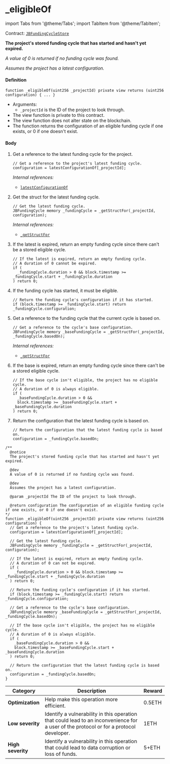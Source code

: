 # _eligibleOf

import Tabs from '@theme/Tabs';
import TabItem from '@theme/TabItem';

Contract: [`JBFundingCycleStore`](/v4/deprecated/v3/api/contracts/jbfundingcyclestore/README.md)​

<Tabs>
<TabItem value="Step by step" label="Step by step">

**The project's stored funding cycle that has started and hasn't yet expired.**

_A value of 0 is returned if no funding cycle was found._

_Assumes the project has a latest configuration._

#### Definition

```
function _eligibleOf(uint256 _projectId) private view returns (uint256 configuration) { ... }
```

* Arguments:
  * `_projectId` is the ID of the project to look through.
* The view function is private to this contract.
* The view function does not alter state on the blockchain.
* The function returns the configuration of an eligible funding cycle if one exists, or 0 if one doesn't exist.

#### Body

1.  Get a reference to the latest funding cycle for the project.

    ```
    // Get a reference to the project's latest funding cycle.
    configuration = latestConfigurationOf[_projectId];
    ```

    _Internal references:_

    * [`latestConfigurationOf`](/v4/deprecated/v3/api/contracts/jbfundingcyclestore/properties/latestconfigurationof.md)
2.  Get the struct for the latest funding cycle.

    ```
    // Get the latest funding cycle.
    JBFundingCycle memory _fundingCycle = _getStructFor(_projectId, configuration);
    ```

    _Internal references:_

    * [`_getStructFor`](/v4/deprecated/v3/api/contracts/jbfundingcyclestore/read/-_getstructfor.md)
3.  If the latest is expired, return an empty funding cycle since there can't be a stored eligible cycle.

    ```
    // If the latest is expired, return an empty funding cycle.
    // A duration of 0 cannot be expired.
    if (
      _fundingCycle.duration > 0 && block.timestamp >= _fundingCycle.start + _fundingCycle.duration
    ) return 0;
    ```
4.  If the funding cycle has started, it must be eligible.

    ```
    // Return the funding cycle's configuration if it has started.
    if (block.timestamp >= _fundingCycle.start) return _fundingCycle.configuration;
    ```
5.  Get a reference to the funding cycle that the current cycle is based on.

    ```
    // Get a reference to the cycle's base configuration.
    JBFundingCycle memory _baseFundingCycle = _getStructFor(_projectId, _fundingCycle.basedOn);
    ```

    _Internal references:_

    * [`_getStructFor`](/v4/deprecated/v3/api/contracts/jbfundingcyclestore/read/-_getstructfor.md)
6.  If the base is expired, return an empty funding cycle since there can't be a stored eligible cycle.

    ```
    // If the base cycle isn't eligible, the project has no eligible cycle.
    // A duration of 0 is always eligible.
    if (
      _baseFundingCycle.duration > 0 &&
      block.timestamp >= _baseFundingCycle.start + _baseFundingCycle.duration
    ) return 0;
    ```
7.  Return the configuration that the latest funding cycle is based on.

    ```
    // Return the configuration that the latest funding cycle is based on.
    configuration = _fundingCycle.basedOn;
    ```

</TabItem>

<TabItem value="Code" label="Code">

```
/**
  @notice
  The project's stored funding cycle that has started and hasn't yet expired.

  @dev
  A value of 0 is returned if no funding cycle was found.

  @dev
  Assumes the project has a latest configuration.

  @param _projectId The ID of the project to look through.

  @return configuration The configuration of an eligible funding cycle if one exists, or 0 if one doesn't exist.
*/
function _eligibleOf(uint256 _projectId) private view returns (uint256 configuration) {
  // Get a reference to the project's latest funding cycle.
  configuration = latestConfigurationOf[_projectId];

  // Get the latest funding cycle.
  JBFundingCycle memory _fundingCycle = _getStructFor(_projectId, configuration);

  // If the latest is expired, return an empty funding cycle.
  // A duration of 0 can not be expired.
  if (
    _fundingCycle.duration > 0 && block.timestamp >= _fundingCycle.start + _fundingCycle.duration
  ) return 0;

  // Return the funding cycle's configuration if it has started.
  if (block.timestamp >= _fundingCycle.start) return _fundingCycle.configuration;

  // Get a reference to the cycle's base configuration.
  JBFundingCycle memory _baseFundingCycle = _getStructFor(_projectId, _fundingCycle.basedOn);

  // If the base cycle isn't eligible, the project has no eligible cycle.
  // A duration of 0 is always eligible.
  if (
    _baseFundingCycle.duration > 0 &&
    block.timestamp >= _baseFundingCycle.start + _baseFundingCycle.duration
  ) return 0;

  // Return the configuration that the latest funding cycle is based on.
  configuration = _fundingCycle.basedOn;
}
```

</TabItem>

<TabItem value="Bug bounty" label="Bug bounty">

| Category          | Description                                                                                                                            | Reward |
| ----------------- | -------------------------------------------------------------------------------------------------------------------------------------- | ------ |
| **Optimization**  | Help make this operation more efficient.                                                                                               | 0.5ETH |
| **Low severity**  | Identify a vulnerability in this operation that could lead to an inconvenience for a user of the protocol or for a protocol developer. | 1ETH   |
| **High severity** | Identify a vulnerability in this operation that could lead to data corruption or loss of funds.                                        | 5+ETH  |

</TabItem>
</Tabs>
